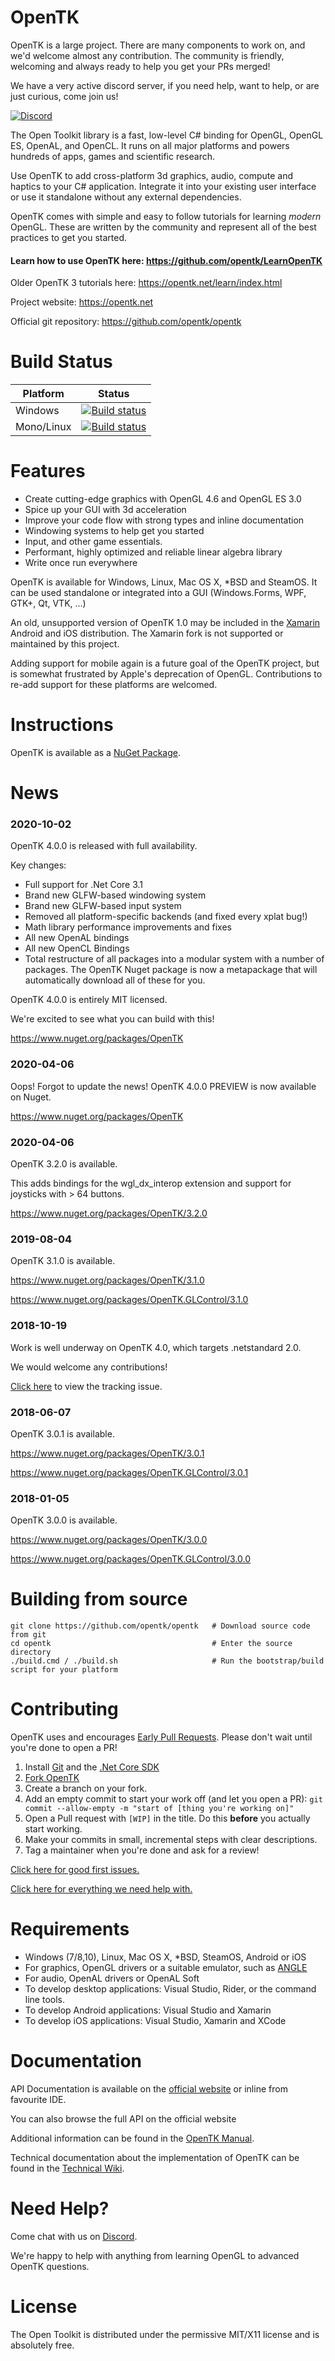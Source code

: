 OpenTK
======

OpenTK is a large project. There are many components to work on, and we'd welcome almost any contribution. The community is friendly, welcoming and always ready to help you get your PRs merged!

We have a very active discord server, if you need help, want to help, or are just curious, come join us!

[![Discord](https://discordapp.com/api/guilds/337627185248468993/widget.png)](https://discord.gg/6HqD48s)

The Open Toolkit library is a fast, low-level C# binding for OpenGL, OpenGL ES, OpenAL, and OpenCL. It runs on all major platforms and powers hundreds of apps, games and scientific research.

Use OpenTK to add cross-platform 3d graphics, audio, compute and haptics to your C# application. Integrate it into your existing user interface or use it standalone without any external dependencies.

OpenTK comes with simple and easy to follow tutorials for learning *modern* OpenGL. These are written by the community and represent all of the best practices to get you started.

#### Learn how to use OpenTK here: https://github.com/opentk/LearnOpenTK

Older OpenTK 3 tutorials here: https://opentk.net/learn/index.html

Project website: https://opentk.net

Official git repository: https://github.com/opentk/opentk

Build Status
========

| Platform       | Status         |
| -------------- | -------------- |
| Windows        | [![Build status](https://ci.appveyor.com/api/projects/status/c9b9754wa0v1p9rb?svg=true)](https://ci.appveyor.com/project/varon/opentk) |
| Mono/Linux     | [![Build status](https://travis-ci.org/opentk/opentk.svg?branch=master)](https://travis-ci.org/opentk/opentk) |


Features
========

- Create cutting-edge graphics with OpenGL 4.6 and OpenGL ES 3.0
- Spice up your GUI with 3d acceleration
- Improve your code flow with strong types and inline documentation
- Windowing systems to help get you started
- Input, and other game essentials.
- Performant, highly optimized and reliable linear algebra library
- Write once run everywhere

OpenTK is available for Windows, Linux, Mac OS X, *BSD and SteamOS. It can be used standalone or integrated into a GUI (Windows.Forms, WPF, GTK+, Qt, VTK, ...)

An old, unsupported version of OpenTK 1.0 may be included in the [Xamarin](https://docs.microsoft.com/en-us/xamarin/graphics-games/game-development/) Android and iOS distribution. The Xamarin fork is not supported or maintained by this project.

Adding support for mobile again is a future goal of the OpenTK project, but is somewhat frustrated by Apple's deprecation of OpenGL. Contributions to re-add support for these platforms are welcomed.

Instructions
============

OpenTK is available as a [NuGet Package](http://www.nuget.org/packages/OpenTK/).

News
===

### 2020-10-02

OpenTK 4.0.0 is released with full availability.

Key changes:
 * Full support for .Net Core 3.1
 * Brand new GLFW-based windowing system
 * Brand new GLFW-based input system
 * Removed all platform-specific backends (and fixed every xplat bug!)
 * Math library performance improvements and fixes
 * All new OpenAL bindings
 * All new OpenCL Bindings
 * Total restructure of all packages into a modular system with a number of packages. The OpenTK Nuget package is now a metapackage that will automatically download all of these for you.

OpenTK 4.0.0 is entirely MIT licensed.


We're excited to see what you can build with this!

https://www.nuget.org/packages/OpenTK


### 2020-04-06

Oops! Forgot to update the news! OpenTK 4.0.0 PREVIEW is now available on Nuget.

https://www.nuget.org/packages/OpenTK


### 2020-04-06

OpenTK 3.2.0 is available. 

This adds bindings for the wgl_dx_interop extension and support for joysticks with > 64 buttons.

https://www.nuget.org/packages/OpenTK/3.2.0


### 2019-08-04

OpenTK 3.1.0 is available.

https://www.nuget.org/packages/OpenTK/3.1.0

https://www.nuget.org/packages/OpenTK.GLControl/3.1.0



### 2018-10-19

Work is well underway on OpenTK 4.0, which targets .netstandard 2.0.

We would welcome any contributions!

[Click here](https://github.com/opentk/opentk/issues/823) to view the tracking issue.

### 2018-06-07

OpenTK 3.0.1 is available.

https://www.nuget.org/packages/OpenTK/3.0.1

https://www.nuget.org/packages/OpenTK.GLControl/3.0.1

### 2018-01-05

OpenTK 3.0.0 is available.

https://www.nuget.org/packages/OpenTK/3.0.0

https://www.nuget.org/packages/OpenTK.GLControl/3.0.0


Building from source
============

```
git clone https://github.com/opentk/opentk   # Download source code from git
cd opentk                                    # Enter the source directory
./build.cmd / ./build.sh                     # Run the bootstrap/build script for your platform
```


Contributing
============

OpenTK uses and encourages [Early Pull Requests](https://medium.com/practical-blend/pull-request-first-f6bb667a9b6). Please don't wait until you're done to open a PR!

1. Install [Git](https://git-scm.com/downloads) and the [.Net Core SDK](https://www.microsoft.com/net/download)
1. [Fork OpenTK](https://github.com/opentk/opentk/fork)
1. Create a branch on your fork.
1. Add an empty commit to start your work off (and let you open a PR): `git commit --allow-empty -m "start of [thing you're working on]"`
1. Open a Pull request with `[WIP]` in the title. Do this **before** you actually start working.
1. Make your commits in small, incremental steps with clear descriptions.
1. Tag a maintainer when you're done and ask for a review!

[Click here for good first issues.](https://github.com/opentk/opentk/issues?q=is%3Aissue+is%3Aopen+label%3A%22good+first+issue%22)

[Click here for everything we need help with.](https://github.com/opentk/opentk/issues?q=is%3Aissue+is%3Aopen+label%3A%22help+wanted%22)


Requirements
============

- Windows (7/8,10), Linux, Mac OS X, *BSD, SteamOS, Android or iOS
- For graphics, OpenGL drivers or a suitable emulator, such as [ANGLE](https://github.com/opentk/opentk/tree/develop/Dependencies/Readme.txt)
- For audio, OpenAL drivers or OpenAL Soft
- To develop desktop applications: Visual Studio, Rider, or the command line tools.
- To develop Android applications: Visual Studio and Xamarin
- To develop iOS applications: Visual Studio, Xamarin and XCode

Documentation
=============

API Documentation is available on the [official website](https://opentk.net) or inline from favourite IDE.

You can also browse the full API on the official website

Additional information can be found in the [OpenTK Manual](http://web.archive.org/web/20150325224427/http://www.opentk.com/doc).

Technical documentation about the implementation of OpenTK can be found in the [Technical Wiki](https://github.com/opentk/opentk/wiki).


Need Help?
==========

Come chat with us on [Discord](https://discord.gg/6HqD48s).

We're happy to help with anything from learning OpenGL to advanced OpenTK questions.


License
=======

The Open Toolkit is distributed under the permissive MIT/X11 license and is absolutely free.
